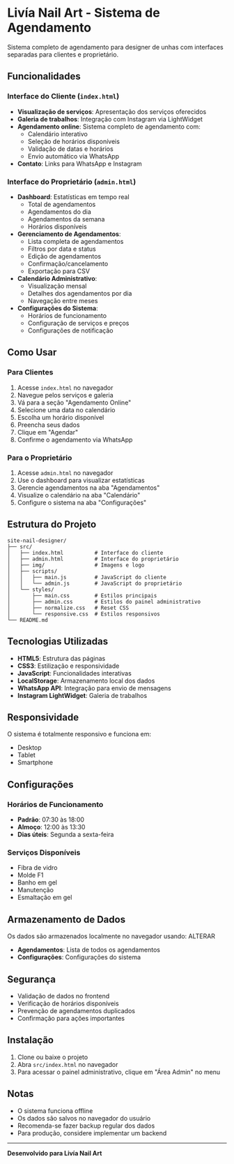 # Livía Nail Art - Sistema de Agendamento

Sistema completo de agendamento para designer de unhas com interfaces separadas para clientes e proprietário.

## Funcionalidades

### Interface do Cliente (`index.html`)
- **Visualização de serviços**: Apresentação dos serviços oferecidos
- **Galeria de trabalhos**: Integração com Instagram via LightWidget
- **Agendamento online**: Sistema completo de agendamento com:
  - Calendário interativo
  - Seleção de horários disponíveis
  - Validação de datas e horários
  - Envio automático via WhatsApp
- **Contato**: Links para WhatsApp e Instagram

### Interface do Proprietário (`admin.html`)
- **Dashboard**: Estatísticas em tempo real
  - Total de agendamentos
  - Agendamentos do dia
  - Agendamentos da semana
  - Horários disponíveis
- **Gerenciamento de Agendamentos**:
  - Lista completa de agendamentos
  - Filtros por data e status
  - Edição de agendamentos
  - Confirmação/cancelamento
  - Exportação para CSV
- **Calendário Administrativo**:
  - Visualização mensal
  - Detalhes dos agendamentos por dia
  - Navegação entre meses
- **Configurações do Sistema**:
  - Horários de funcionamento
  - Configuração de serviços e preços
  - Configurações de notificação

## Como Usar

### Para Clientes
1. Acesse `index.html` no navegador
2. Navegue pelos serviços e galeria
3. Vá para a seção "Agendamento Online"
4. Selecione uma data no calendário
5. Escolha um horário disponível
6. Preencha seus dados
7. Clique em "Agendar"
8. Confirme o agendamento via WhatsApp

### Para o Proprietário
1. Acesse `admin.html` no navegador
2. Use o dashboard para visualizar estatísticas
3. Gerencie agendamentos na aba "Agendamentos"
4. Visualize o calendário na aba "Calendário"
5. Configure o sistema na aba "Configurações"

## Estrutura do Projeto

```
site-nail-designer/
├── src/
│   ├── index.html          # Interface do cliente
│   ├── admin.html          # Interface do proprietário
│   ├── img/                # Imagens e logo
│   ├── scripts/
│   │   ├── main.js         # JavaScript do cliente
│   │   └── admin.js        # JavaScript do proprietário
│   └── styles/
│       ├── main.css        # Estilos principais
│       ├── admin.css       # Estilos do painel administrativo
│       ├── normalize.css   # Reset CSS
│       └── responsive.css  # Estilos responsivos
└── README.md
```

## Tecnologias Utilizadas

- **HTML5**: Estrutura das páginas
- **CSS3**: Estilização e responsividade
- **JavaScript**: Funcionalidades interativas
- **LocalStorage**: Armazenamento local dos dados
- **WhatsApp API**: Integração para envio de mensagens
- **Instagram LightWidget**: Galeria de trabalhos

## Responsividade

O sistema é totalmente responsivo e funciona em:
- Desktop
- Tablet
- Smartphone

## Configurações

### Horários de Funcionamento
- **Padrão**: 07:30 às 18:00
- **Almoço**: 12:00 às 13:30
- **Dias úteis**: Segunda a sexta-feira

### Serviços Disponíveis
- Fibra de vidro
- Molde F1
- Banho em gel
- Manutenção
- Esmaltação em gel

## Armazenamento de Dados

Os dados são armazenados localmente no navegador usando: ALTERAR 
- **Agendamentos**: Lista de todos os agendamentos
- **Configurações**: Configurações do sistema

## Segurança

- Validação de dados no frontend
- Verificação de horários disponíveis
- Prevenção de agendamentos duplicados
- Confirmação para ações importantes

## Instalação

1. Clone ou baixe o projeto
2. Abra `src/index.html` no navegador
3. Para acessar o painel administrativo, clique em "Área Admin" no menu

## Notas

- O sistema funciona offline
- Os dados são salvos no navegador do usuário
- Recomenda-se fazer backup regular dos dados
- Para produção, considere implementar um backend

---

**Desenvolvido para Livía Nail Art** 
